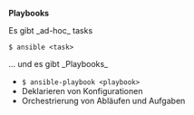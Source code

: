 <strong>Playbooks</strong>

<p style="text-align:left">Es gibt _ad-hoc_ tasks<br>

`$ ansible <task>`</p>

<p style="text-align:left">... und es gibt _Playbooks_</p>

* `$ ansible-playbook <playbook>`
* Deklarieren von Konfigurationen
* Orchestrierung von Abläufen und Aufgaben




